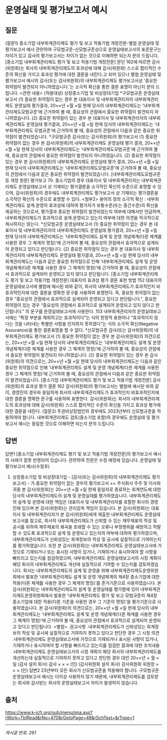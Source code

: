 # 운영실태 및 평가보고서 예시

## 질문
(질문1) 중소기업 내부회계관리제도 평가 및 보고 적용기법 개정전문-별첨 운영실태 및 평가보고서 예시 관련하여 구모범규준-신모범규준상으로 운영실태보고서의 표준문구는 차이가 있고 감사의 평가보고서는 차이가 없는 것으로 이해하면 되는지 문의 드립니다.
[중소기업 내부회계관리제도 평가 및 보고 적용기법 개정전문] 문단 162에 따르면 감사(위원회)는 회사의 내부회계관리제도의 효과성에 대해 감사(위원회) 스스로 합리적인 수준의 확신을 가지고 효과성 평가에 대한 결론을 내린다.고 되어 있으나 별첨 운영실태 및 평가보고서 예시의 감사(또는 감사위원회)의 내부회계관리제도 평가보고서상 '중요한 취약점이 발견되지 아니하였습니다.'는 소극적 확신을 통한 결론 표명이 아닌지 문의 드립니다.
<관련 내용>
(적용대상) 상장중소기업 및 비상장대기업
*구모범규준 운영실태보고서
(1) 중요한 취약점이 없는 경우
본 대표이사 및 내부회계관리자의 내부회계관리제도 운영실태 평가결과, 20××년 ×월 ×일 현재 당사의 내부회계관리제도는 ‘내부회계관리제도모범규준’에 근거하여 볼 때, 중요성의 관점에서 중요한 취약점이 발견되지 아니하였습니다.
(2) 중요한 취약점이 있는 경우
본 대표이사 및 내부회계관리자의 내부회계관리제도 운영실태 평가결과, 20××년 ×월 ×일 현재 당사의 내부회계관리제도는 ‘내부회계관리제도 모범규준’에 근거하여 볼 때, 중요성의 관점에서 다음과 같은 중요한 취약점이 발견되었습니다.
*구모범규준 감사(또는 감사위원회)의 평가보고서
(1) 중요한 취약점이 없는 경우
본 감사(위원회)의 내부회계관리제도 운영실태 평가 결과, 20××년 ×월 ×일 현재 당사의 내부회계관리제도는 ‘내부회계관리제도모범규준’에 근거하여 볼 때, 중요성의 관점에서 중요한 취약점이 발견되지 아니하였습니다.
(2) 중요한 취약점이 있는 경우
본 감사(위원회)의 내부회계관리제도 운영실태 평가 결과, 20××년 ×월 ×일 현재 당사의 내부회계관리제도는 ‘내부회계관리제도모범규준’에 근거하여 볼 때, 중요성의 관점에서 다음과 같은 중요한 취약점이 발견되었습니다.
[내부회계관리제도모범규준 등 개정 원문]
평가보고
70. 중소기업의 경우 대표이사 및 내부회계관리자는 내부회계관리제도 운영실태보고서 상 기재되는 평가결론을 소극적인 확신의 수준으로 표명할 수 있으며, 감사(위원회)의 경우에도 내부회계관리제도 평가보고서 상 기재되는 평가결론을 소극적인 확신의 수준으로 표명할 수 있다.
<첨부2> 용어의 정의
소극적 확신 : 내부회계관리제도 설계․운영의 효과성에 대하여 평가자가 보통수준(또는 중간수준)의 확신을 제공하는 것으로서, 평가결과 중요한 취약점이 발견되었는지 여부에 대해서만 언급하며, 내부회계관리제도가 효과적으로 설계․운영되고 있는지 여부에 대한 의견을 적극적으로 제시하지는 않는다.
*신모범규준 운영실태보고서
(1) 중요한 취약점이 없는 경우
본 대표이사 및 내부회계관리자의 내부회계관리제도 운영실태 평가결과, 20××년 ×월 ×일 현재 당사의 내부회계관리제도는 ‘내부회계관리제도 설계 및 운영 개념체계(다른 체계를 사용한 경우 그 체계의 명칭)’에 근거하여 볼 때, 중요성의 관점에서 효과적으로 설계되어 운영되고 있다고 판단됩니다.
(2) 중요한 취약점이 있는 경우
본 대표이사 및 내부회계관리자의 내부회계관리제도 운영실태 평가결과, 20××년 ×월 ×일 현재 당사의 내부회계관리제도는 다음과 같은 중요한 취약점으로 인해 ‘내부회계관리제도 설계 및 운영 개념체계(다른 체계를 사용한 경우 그 체계의 명칭)’에 근거하여 볼 때, 중요성의 관점에서 효과적으로 설계되어 운영되고 있지 않다고 판단됩니다.
[중소기업 내부회계관리제도 평가 및 보고 적용기법 개정전문]
대표자의 효과성 평가 결론 표현 방법
152	대표자의 운영실태보고서에 별첨에 예시된 바와 같이, 회사의 내부회계관리제도가 효과적인지 비효과적인지에 대한 결론을 명확한 문구를 사용하여 표명한다. 즉, 중요한 취약점이 없는 경우 “중요성의 관점에서 효과적으로 설계되어 운영되고 있다고 판단됩니다.”, 중요한 취약점이 있는 경우 “중요성의 관점에서 효과적으로 설계되어 운영되고 있지 않다고 판단됩니다.” 의 문구를 운영실태보고서에 사용한다.
153	내부회계관리자의 운영실태보고서에는 “특정 부분을 제외하고는 효과적이다”는 식의 한정적 표현이나 “효과적이지 않다는 것을 나타내는 특별한 사항을 인지하지 못하였다”는 식의 소극적 확신(Negative Assurance)을 통한 결론표명을 할 수 없다.
*신모범규준 감사(또는 감사위원회)의 내부회계관리제도 평가보고서
(1) 중요한 취약점이 없는 경우
본 감사(위원회)의 의견으로는, 20××년 ×월 ×일 현재 당사의 내부회계관리제도는 ‘내부회계관리제도 설계 및 운영 개념체계(다른 체계를 사용한 경우 그 체계의 명칭)’에 근거하여 볼 때, 중요성의 관점에서 중요한 취약점이 발견되지 아니하였습니다.
(2) 중요한 취약점이 있는 경우
본 감사(위원회)의 의견으로는, 20××년 ×월 ×일 현재 당사의 내부회계관리제도는 다음과 같은 중요한 취약점으로 인해 ‘내부회계관리제도 설계 및 운영 개념체계(다른 체계를 사용한 경우 그 체계의 명칭)’에 근거하여 볼 때, 중요성의 관점에서 다음과 같은 중요한 취약점이 발견되었습니다.
[중소기업 내부회계관리제도 평가 및 보고 적용기법 개정전문]
감사(위원회)의 효과성 평가 결론
162	감사(위원회)의 평가보고서는 별첨에 예시된 바와 같이, 경영진의 경우와 동일하게 회사의 내부회계관리제도가 효과적인지 비효과적인지에 대한 결론을 명확한 문구를 사용하여 표명한다. 감사(위원회)는 회사의 내부회계관리제도의 효과성에 대해 감사(위원회) 스스로 합리적인 수준의 확신을 가지고 효과성 평가에 대한 결론을 내린다.
(질문2) 주권비상장법인의 경우에도 2023년부터 신모범규준을 적용하여야 합니다. 내부회계관리제도 검토(중소기업 포함)의 경우에도 운영실태 및 평가보고서 예시는 동일한 것으로 이해하면 되는지 문의 드립니다.

## 답변
답변1
[중소기업 내부회계관리제도 평가 및 보고 적용기법 개정전문]의 평가보고서 예시의 사례가 잘못 반영되어 있습니다. 관련하여 전문은 수정 예정에 있습니다.
운영실태 및 평가보고서 예시(수정후)
1. 상장중소기업 및 비상장대기업 - [감사(또는 감사위원회)의 내부회계관리제도 평가보고서] - 가.중요한 취약점이 없는 경우의 평가보고서
×× 주식회사 주주 및 이사회 귀중
본 감사(위원회)는 20××년 ×월 ×일 현재 동일자로 종료하는 회계연도에 대한 당사의 내부회계관리제도의 설계 및 운영실태를 평가하였습니다.
내부회계관리제도의 설계 및 운영에 대한 책임은 대표이사 및 내부회계관리자를 포함한 회사의 경영진에 있으며 본 감사(위원회)는 관리감독 책임이 있습니다.
본 감사(위원회)는 대표이사 및 내부회계관리자가 본 감사(위원회)에게 제출한 내부회계관리제도 운영실태보고서를 참고로, 회사의 내부회계관리제도가 신뢰할 수 있는 재무제표의 작성 및 공시를 위하여 재무제표의 왜곡을 초래할 수 있는 오류나 부정행위를 예방하고 적발할 수 있도록 효과적으로 설계 및 운영되고 있는지의 여부에 대하여 평가하였으며, 내부회계관리제도가 신뢰성있는 회계정보의 작성 및 공시에 실질적으로 기여하는지를 평가하였습니다.
또한 본 감사(위원회)는 내부회계관리제도 운영실태보고서에 거짓으로 기재되거나 또는 표시된 사항이 있거나, 기재하거나 표시하여야 할 사항을 빠뜨리고 있는지를 점검하였으며, 내부회계관리제도 운영실태보고서의 시정 계획이 해당 회사의 내부회계관리제도 개선에 실질적으로 기여할 수 있는지를 검토하였습니다.
회사는 내부회계관리제도의 설계 및 운영을 위해 내부회계관리제도운영위원회에서 발표한 ‘내부회계관리제도 설계 및 운영 개념체계의 제4장 중소기업에 대한 적용(다른 체계를 사용한 경우 그 체계의 명칭)’를 준거기준으로 사용하였습니다.
본 감사(위원회)는 내부회계관리제도의 설계 및 운영실태를 평가함에 있어 내부회계관리제도운영위원회에서 발표한 ‘내부회계관리제도 평가 및 보고 모범규준의 제4장 중소기업에 대한 적용(다른 기준을 사용한 경우 그 기준의 명칭)’을 평가기준으로 사용하였습니다.
본 감사(위원회)의 의견으로는, 20××년 ×월 ×일 현재 당사의 내부회계관리제도는 ‘내부회계관리제도 설계 및 운영 개념체계(다른 체계를 사용한 경우 그 체계의 명칭)’에 근거하여 볼 때, 중요성의 관점에서 효과적으로 설계되어 운영되고 있다고 판단됩니다.
<별첨>
․권고사항
․내부회계관리제도가 신뢰성있는 회계정보의 작성 및 공시에 실질적으로 기여하지 못하고 있다고 판단한 경우 그 시정 의견
․내부회계관리제도 운영실태보고서에 거짓으로 기재되거나 표시된 사항이 있거나, 기재하거나 표시하여야 할 사항을 빠뜨리고 있는지를 점검한 결과에 대한 조치내용
․내부회계관리제도 운영실태보고서의 시정 계획이 해당 회사의 내부회계관리제도를 개선하는데 실질적으로 기여하지 못하고 있다고 판단한 경우 대안
20××년 × 월 × 일
(감사 설치 회사) 감사 × × × (인)
(감사위원회 설치 회사) 감사위원회 위원장 × × × (인)
답변2
23년부터 모든 회사가 신모범규준을 적용해야 합니다.
구모범규준 운영실태보고서 예시는 더이상 사용하지 않기 때문에, 내부회계관리제도를 검토받는 회사와 감사받는 회사의 운영실태보고서 차이가 발생하지 않습니다.

## 출처
https://www.k-icfr.org/sub/menu/qna.asp?rWork=TblRead&rNo=470&rGotoPage=48&rSchText=&rType=1

---
*게시글 번호: 261*
